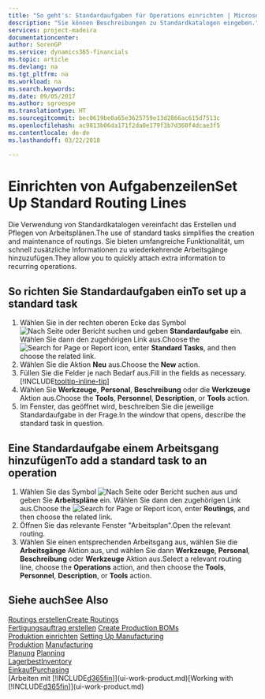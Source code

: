 ```yaml
---
title: "So geht's: Standardaufgaben für Operations einrichten | Microsoft Docs"
description: "Sie können Beschreibungen zu Standardkatalogen eingeben."
services: project-madeira
documentationcenter: 
author: SorenGP
ms.service: dynamics365-financials
ms.topic: article
ms.devlang: na
ms.tgt_pltfrm: na
ms.workload: na
ms.search.keywords: 
ms.date: 09/05/2017
ms.author: sgroespe
ms.translationtype: HT
ms.sourcegitcommit: bec0619be0a65e3625759e13d2866ac615d7513c
ms.openlocfilehash: ac9813b06da171f2da0e179f3b7d360f4dcae3f5
ms.contentlocale: de-de
ms.lasthandoff: 03/22/2018

---
```

# <a name="set-up-standard-routing-lines"></a><span data-ttu-id="907f9-103">Einrichten von Aufgabenzeilen</span><span class="sxs-lookup"><span data-stu-id="907f9-103">Set Up Standard Routing Lines</span></span>
<span data-ttu-id="907f9-104">Die Verwendung von Standardkatalogen vereinfacht das Erstellen und Pflegen von Arbeitsplänen.</span><span class="sxs-lookup"><span data-stu-id="907f9-104">The use of standard tasks simplifies the creation and maintenance of routings.</span></span> <span data-ttu-id="907f9-105">Sie bieten umfangreiche Funktionalität, um schnell zusätzliche Informationen zu wiederkehrende Arbeitsgänge hinzuzufügen.</span><span class="sxs-lookup"><span data-stu-id="907f9-105">They allow you to quickly attach extra information to recurring operations.</span></span>

## <a name="to-set-up-a-standard-task"></a><span data-ttu-id="907f9-106">So richten Sie Standardaufgaben ein</span><span class="sxs-lookup"><span data-stu-id="907f9-106">To set up a standard task</span></span>
1. <span data-ttu-id="907f9-107">Wählen Sie in der rechten oberen Ecke das Symbol ![Nach Seite oder Bericht suchen](media/ui-search/search_small.png "Nach Seite oder Bericht suchen") und geben **Standardaufgabe** ein. Wählen Sie dann den zugehörigen Link aus.</span><span class="sxs-lookup"><span data-stu-id="907f9-107">Choose the ![Search for Page or Report](media/ui-search/search_small.png "Search for Page or Report icon") icon, enter **Standard Tasks**, and then choose the related link.</span></span>
2. <span data-ttu-id="907f9-108">Wählen Sie die Aktion **Neu** aus.</span><span class="sxs-lookup"><span data-stu-id="907f9-108">Choose the **New** action.</span></span>
3. <span data-ttu-id="907f9-109">Füllen Sie die Felder je nach Bedarf aus.</span><span class="sxs-lookup"><span data-stu-id="907f9-109">Fill in the fields as necessary.</span></span> [!INCLUDE[tooltip-inline-tip](includes/tooltip-inline-tip_md.md)]
4. <span data-ttu-id="907f9-110">Wählen Sie **Werkzeuge**, **Personal**, **Beschreibung** oder die **Werkzeuge** Aktion aus.</span><span class="sxs-lookup"><span data-stu-id="907f9-110">Choose the **Tools**, **Personnel**, **Description**, or **Tools** action.</span></span>
5. <span data-ttu-id="907f9-111">Im Fenster, das geöffnet wird, beschreiben Sie die jeweilige Standardaufgabe in der Frage.</span><span class="sxs-lookup"><span data-stu-id="907f9-111">In the window that opens, describe the standard task in question.</span></span>

## <a name="to-add-a-standard-task-to-an-operation"></a><span data-ttu-id="907f9-112">Eine Standardaufgabe einem Arbeitsgang hinzufügen</span><span class="sxs-lookup"><span data-stu-id="907f9-112">To add a standard task to an operation</span></span>
1. <span data-ttu-id="907f9-113">Wählen Sie das Symbol ![Nach Seite oder Bericht suchen](media/ui-search/search_small.png "Nach Seite oder Bericht suchen") aus und geben Sie **Arbeitspläne** ein. Wählen Sie dann den zugehörigen Link aus.</span><span class="sxs-lookup"><span data-stu-id="907f9-113">Choose the ![Search for Page or Report](media/ui-search/search_small.png "Search for Page or Report icon") icon, enter **Routings**, and then choose the related link.</span></span>
2. <span data-ttu-id="907f9-114">Öffnen Sie das relevante Fenster "Arbeitsplan".</span><span class="sxs-lookup"><span data-stu-id="907f9-114">Open the relevant routing.</span></span>
3. <span data-ttu-id="907f9-115">Wählen Sie einen entsprechenden Arbeitsgang aus, wählen Sie die **Arbeitsgänge** Aktion aus, und wählen Sie dann **Werkzeuge**, **Personal**, **Beschreibung** oder **Werkzeuge** Aktion aus.</span><span class="sxs-lookup"><span data-stu-id="907f9-115">Select a relevant routing line, choose the **Operations** action, and then choose the **Tools**, **Personnel**, **Description**, or **Tools** action.</span></span>

## <a name="see-also"></a><span data-ttu-id="907f9-116">Siehe auch</span><span class="sxs-lookup"><span data-stu-id="907f9-116">See Also</span></span>  
[<span data-ttu-id="907f9-117">Routings erstellen</span><span class="sxs-lookup"><span data-stu-id="907f9-117">Create Routings</span></span>](production-how-to-create-routings.md)  
<span data-ttu-id="907f9-118">[Fertigungsauftrag erstellen](production-how-to-create-production-boms.md)   </span><span class="sxs-lookup"><span data-stu-id="907f9-118">[Create Production BOMs](production-how-to-create-production-boms.md)   </span></span>  
<span data-ttu-id="907f9-119">[Produktion einrichten](production-configure-production-processes.md) </span><span class="sxs-lookup"><span data-stu-id="907f9-119">[Setting Up Manufacturing](production-configure-production-processes.md) </span></span>  
<span data-ttu-id="907f9-120">[Produktion](production-manage-manufacturing.md)  </span><span class="sxs-lookup"><span data-stu-id="907f9-120">[Manufacturing](production-manage-manufacturing.md)  </span></span>  
<span data-ttu-id="907f9-121">[Planung](production-planning.md) </span><span class="sxs-lookup"><span data-stu-id="907f9-121">[Planning](production-planning.md) </span></span>  
[<span data-ttu-id="907f9-122">Lagerbest</span><span class="sxs-lookup"><span data-stu-id="907f9-122">Inventory</span></span>](inventory-manage-inventory.md)  
[<span data-ttu-id="907f9-123">Einkauf</span><span class="sxs-lookup"><span data-stu-id="907f9-123">Purchasing</span></span>](purchasing-manage-purchasing.md)  
<span data-ttu-id="907f9-124">[Arbeiten mit [!INCLUDE[d365fin](includes/d365fin_md.md)]](ui-work-product.md)</span><span class="sxs-lookup"><span data-stu-id="907f9-124">[Working with [!INCLUDE[d365fin](includes/d365fin_md.md)]](ui-work-product.md)</span></span>  


